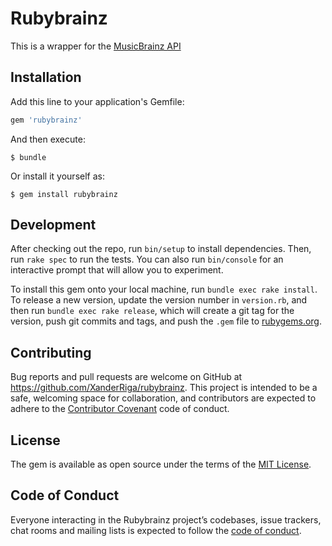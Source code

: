# Rubybrainz

This is a wrapper for the [MusicBrainz API](https://musicbrainz.org/doc/MusicBrainz_API)

## Installation

Add this line to your application's Gemfile:

```ruby
gem 'rubybrainz'
```

And then execute:

    $ bundle

Or install it yourself as:

    $ gem install rubybrainz


## Development

After checking out the repo, run `bin/setup` to install dependencies. Then, run `rake spec` to run the tests. You can also run `bin/console` for an interactive prompt that will allow you to experiment.

To install this gem onto your local machine, run `bundle exec rake install`. To release a new version, update the version number in `version.rb`, and then run `bundle exec rake release`, which will create a git tag for the version, push git commits and tags, and push the `.gem` file to [rubygems.org](https://rubygems.org).

## Contributing

Bug reports and pull requests are welcome on GitHub at https://github.com/XanderRiga/rubybrainz. This project is intended to be a safe, welcoming space for collaboration, and contributors are expected to adhere to the [Contributor Covenant](http://contributor-covenant.org) code of conduct.

## License

The gem is available as open source under the terms of the [MIT License](https://opensource.org/licenses/MIT).

## Code of Conduct

Everyone interacting in the Rubybrainz project’s codebases, issue trackers, chat rooms and mailing lists is expected to follow the [code of conduct](https://github.com/[USERNAME]/rubybrainz/blob/master/CODE_OF_CONDUCT.md).
